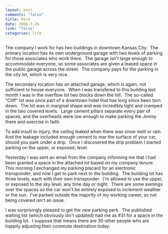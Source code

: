 ```yaml
--- 
layout: post
comments: "false"
title: Perk
date: 2008-3-26
link: "false"
categories: life
---
```

The company I work for has two buildings in downtown Kansas City.  The primary location has its own underground garage with two levels of parking for those associates who work there.  The garage isn't large enough to accommodate everyone, so some associates are given a leased space in the public garage across the street.  The company pays for the parking in the city lot, which is very nice.

The secondary location has an attached garage, which is again, not sufficient to house everyone.  When I was transfered to this building last month I was in the overflow lot two blocks down the hill.  The so-called "Cliff" lot was once part of a downtown hotel that has long since been torn down.  The lot was in marginal shape and was incredibly tight and cramped in the two covered levels.  Large cement pillars separate every pair of spaces, and the overheads were low enough to make parking the Jimmy there and exercise in faith.

To add insult to injury, the ceiling leaked when there was snow melt or rain.  And the leakage included enough cement to mar the surface of your car, should you park under a drip.  Once I discovered the drip problem I started parking on the upper, or exposed, level.

Yesterday I was sent an email from the company informing me that I had been granted a space in the attached lot based on my company tenure.  This morning I exchanged my parking placard for an electronic  transponder, and now I get to park next to the building.  The building lot has three levels, each with their own transponder.  I'm allowed to use the upper, or exposed to the sky level, any time day or night.  There are some awnings over the spaces so the car won't be entirely exposed to inclement weather or the sun.  I've parked outside the majority of my working career, so not being covered isn't an issue.

I was surprisingly pleased to get the new parking perk.  The published waiting list (which obviously isn't updated) had me as #31 for a space in the building lot.  I suppose that means there are 30 other people who are happily adjusting their commute destination today.
